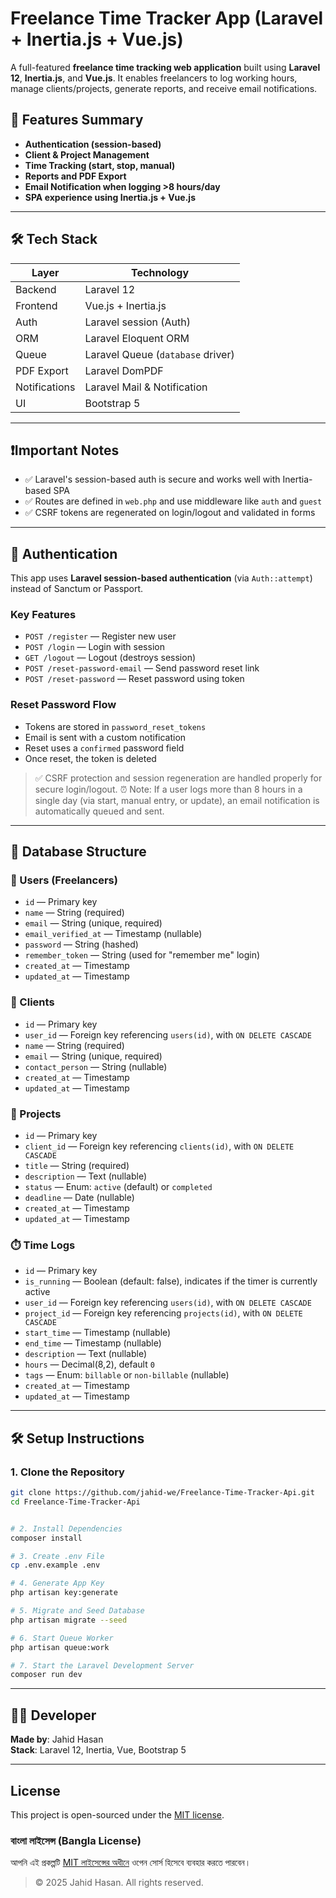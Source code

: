 # Freelance Time Tracker App (Laravel + Inertia.js + Vue.js)

A full-featured **freelance time tracking web application** built using **Laravel 12**, **Inertia.js**, and **Vue.js**. It enables freelancers to log working hours, manage clients/projects, generate reports, and receive email notifications.

## 🚀 Features Summary

- **Authentication (session-based)**
- **Client & Project Management**
- **Time Tracking (start, stop, manual)**
- **Reports and PDF Export**
- **Email Notification when logging >8 hours/day**
- **SPA experience using Inertia.js + Vue.js**

---

## 🛠️ Tech Stack

| Layer         | Technology                        |
| ------------- | --------------------------------- |
| Backend       | Laravel 12                        |
| Frontend      | Vue.js + Inertia.js               |
| Auth          | Laravel session (Auth)            |
| ORM           | Laravel Eloquent ORM              |
| Queue         | Laravel Queue (`database` driver) |
| PDF Export    | Laravel DomPDF                    |
| Notifications | Laravel Mail & Notification       |
| UI            | Bootstrap 5                       |

---

## ❗Important Notes

- ✅ Laravel's session-based auth is secure and works well with Inertia-based SPA
- ✅ Routes are defined in `web.php` and use middleware like `auth` and `guest`
- ✅ CSRF tokens are regenerated on login/logout and validated in forms

---
## 🔐 Authentication

This app uses **Laravel session-based authentication** (via `Auth::attempt`) instead of Sanctum or Passport.

### Key Features

- `POST /register` — Register new user
- `POST /login` — Login with session
- `GET /logout` — Logout (destroys session)
- `POST /reset-password-email` — Send password reset link
- `POST /reset-password` — Reset password using token

### Reset Password Flow

- Tokens are stored in `password_reset_tokens`
- Email is sent with a custom notification
- Reset uses a `confirmed` password field
- Once reset, the token is deleted

> ✅ CSRF protection and session regeneration are handled properly for secure login/logout.
> ⏰ Note: If a user logs more than 8 hours in a single day (via start, manual entry, or update), an email notification is automatically queued and sent.


---

## 🧱 Database Structure

### 👤 Users (Freelancers)

- `id` — Primary key  
- `name` — String (required)  
- `email` — String (unique, required)  
- `email_verified_at` — Timestamp (nullable)  
- `password` — String (hashed)  
- `remember_token` — String (used for "remember me" login)  
- `created_at` — Timestamp  
- `updated_at` — Timestamp  

### 👥 Clients

- `id` — Primary key  
- `user_id` — Foreign key referencing `users(id)`, with `ON DELETE CASCADE`  
- `name` — String (required)  
- `email` — String (unique, required)  
- `contact_person` — String (nullable)  
- `created_at` — Timestamp  
- `updated_at` — Timestamp  

### 📁 Projects

- `id` — Primary key  
- `client_id` — Foreign key referencing `clients(id)`, with `ON DELETE CASCADE`  
- `title` — String (required)  
- `description` — Text (nullable)  
- `status` — Enum: `active` (default) or `completed`  
- `deadline` — Date (nullable)  
- `created_at` — Timestamp  
- `updated_at` — Timestamp  

### ⏱️ Time Logs

- `id` — Primary key
- `is_running` — Boolean (default: false), indicates if the timer is currently active
- `user_id` — Foreign key referencing `users(id)`, with `ON DELETE CASCADE`
- `project_id` — Foreign key referencing `projects(id)`, with `ON DELETE CASCADE`
- `start_time` — Timestamp (nullable)
- `end_time` — Timestamp (nullable)
- `description` — Text (nullable)
- `hours` — Decimal(8,2), default `0`
- `tags` — Enum: `billable` or `non-billable` (nullable)
- `created_at` — Timestamp
- `updated_at` — Timestamp

---

## 🛠️ Setup Instructions

### 1. Clone the Repository

```bash
git clone https://github.com/jahid-we/Freelance-Time-Tracker-Api.git
cd Freelance-Time-Tracker-Api


# 2. Install Dependencies
composer install

# 3. Create .env File
cp .env.example .env

# 4. Generate App Key
php artisan key:generate

# 5. Migrate and Seed Database
php artisan migrate --seed

# 6. Start Queue Worker
php artisan queue:work

# 7. Start the Laravel Development Server
composer run dev

```
---

## 🧑‍💻 Developer

**Made by**: Jahid Hasan  
**Stack**: Laravel 12, Inertia, Vue, Bootstrap 5

---

## License

This project is open-sourced under the [MIT license](LICENSE).

### বাংলা লাইসেন্স (Bangla License)

আপনি এই প্রকল্পটি [MIT লাইসেন্সের অধীনে](LICENSE_BN.txt) ওপেন সোর্স হিসেবে ব্যবহার করতে পারবেন।

> © 2025 Jahid Hasan. All rights reserved.

